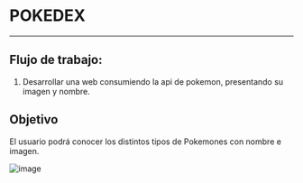# POKEDEX
***

## Flujo de trabajo: 

1. Desarrollar una web consumiendo la api de pokemon, presentando su imagen y nombre.



## Objetivo

El usuario podrá conocer los distintos tipos de Pokemones con nombre e imagen.

![image](https://user-images.githubusercontent.com/29492900/38887627-fc86fc4c-423e-11e8-8dfd-33df718aeb60.png)


